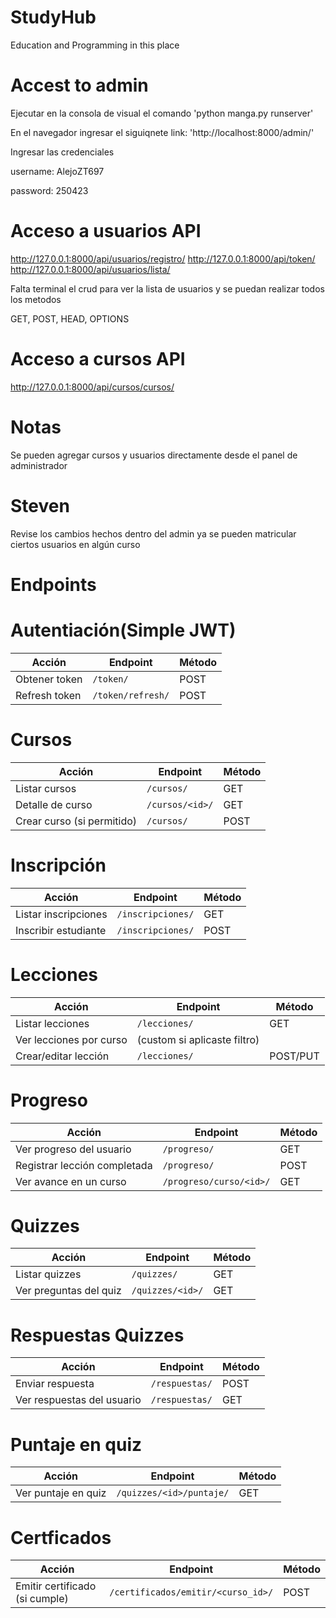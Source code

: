 # StudyHub
 Education and Programming in this place

# Accest to admin
 Ejecutar en la consola de visual el comando
 'python manga.py runserver'

 En el navegador ingresar el siguiqnete link:
 'http://localhost:8000/admin/'

 Ingresar las credenciales

 username: AlejoZT697

 password: 250423

# Acceso a usuarios API

http://127.0.0.1:8000/api/usuarios/registro/
http://127.0.0.1:8000/api/token/
http://127.0.0.1:8000/api/usuarios/lista/

Falta terminal el crud para ver la lista de usuarios y se puedan realizar todos los metodos

GET, POST, HEAD, OPTIONS

# Acceso a cursos API

http://127.0.0.1:8000/api/cursos/cursos/

# Notas

Se pueden agregar cursos y usuarios directamente desde el panel de administrador

# Steven 
Revise los cambios hechos dentro del admin ya se pueden matricular ciertos usuarios en algún curso 

# Endpoints

# Autentiación(Simple JWT)
| Acción        | Endpoint          | Método |
| ------------- | ----------------- | ------ |
| Obtener token | `/token/`         | POST   |
| Refresh token | `/token/refresh/` | POST   |

# Cursos
| Acción                     | Endpoint        | Método |
| -------------------------- | --------------- | ------ |
| Listar cursos              | `/cursos/`      | GET    |
| Detalle de curso           | `/cursos/<id>/` | GET    |
| Crear curso (si permitido) | `/cursos/`      | POST   |

# Inscripción
| Acción               | Endpoint          | Método |
| -------------------- | ----------------- | ------ |
| Listar inscripciones | `/inscripciones/` | GET    |
| Inscribir estudiante | `/inscripciones/` | POST   |

# Lecciones
| Acción                  | Endpoint                     | Método   |
| ----------------------- | ---------------------------- | -------- |
| Listar lecciones        | `/lecciones/`                | GET      |
| Ver lecciones por curso | (custom si aplicaste filtro) |          |
| Crear/editar lección    | `/lecciones/`                | POST/PUT |

# Progreso
| Acción                       | Endpoint                | Método |
| ---------------------------- | ----------------------- | ------ |
| Ver progreso del usuario     | `/progreso/`            | GET    |
| Registrar lección completada | `/progreso/`            | POST   |
| Ver avance en un curso       | `/progreso/curso/<id>/` | GET    |

# Quizzes
| Acción                 | Endpoint         | Método |
| ---------------------- | ---------------- | ------ |
| Listar quizzes         | `/quizzes/`      | GET    |
| Ver preguntas del quiz | `/quizzes/<id>/` | GET    |

# Respuestas Quizzes
| Acción                     | Endpoint       | Método |
| -------------------------- | -------------- | ------ |
| Enviar respuesta           | `/respuestas/` | POST   |
| Ver respuestas del usuario | `/respuestas/` | GET    |

# Puntaje en quiz
| Acción              | Endpoint                 | Método |
| ------------------- | ------------------------ | ------ |
| Ver puntaje en quiz | `/quizzes/<id>/puntaje/` | GET    |

# Certficados
| Acción                         | Endpoint                           | Método |
| ------------------------------ | ---------------------------------- | ------ |
| Emitir certificado (si cumple) | `/certificados/emitir/<curso_id>/` | POST   |


